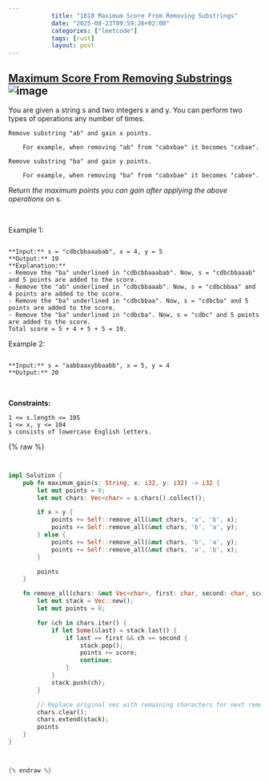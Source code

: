 ```yaml
---
            title: "1818 Maximum Score From Removing Substrings"
            date: "2025-08-23T09:59:26+02:00"
            categories: ["leetcode"]
            tags: [rust]
            layout: post
---
```

            
## [Maximum Score From Removing Substrings](https://leetcode.com/problems/maximum-score-from-removing-substrings) ![image](https://img.shields.io/badge/Difficulty-Medium-orange)

You are given a string s and two integers x and y. You can perform two types of operations any number of times.

	Remove substring "ab" and gain x points.

		For example, when removing "ab" from "cabxbae" it becomes "cxbae".

	Remove substring "ba" and gain y points.

		For example, when removing "ba" from "cabxbae" it becomes "cabxe".

Return *the maximum points you can gain after applying the above operations on* s.

 

Example 1:

```

**Input:** s = "cdbcbbaaabab", x = 4, y = 5
**Output:** 19
**Explanation:**
- Remove the "ba" underlined in "cdbcbbaaabab". Now, s = "cdbcbbaaab" and 5 points are added to the score.
- Remove the "ab" underlined in "cdbcbbaaab". Now, s = "cdbcbbaa" and 4 points are added to the score.
- Remove the "ba" underlined in "cdbcbbaa". Now, s = "cdbcba" and 5 points are added to the score.
- Remove the "ba" underlined in "cdbcba". Now, s = "cdbc" and 5 points are added to the score.
Total score = 5 + 4 + 5 + 5 = 19.
```

Example 2:

```

**Input:** s = "aabbaaxybbaabb", x = 5, y = 4
**Output:** 20

```

 

**Constraints:**

	1 <= s.length <= 105
	1 <= x, y <= 104
	s consists of lowercase English letters.

{% raw %}


```rust


impl Solution {
    pub fn maximum_gain(s: String, x: i32, y: i32) -> i32 {
        let mut points = 0;
        let mut chars: Vec<char> = s.chars().collect();

        if x > y {
            points += Self::remove_all(&mut chars, 'a', 'b', x);
            points += Self::remove_all(&mut chars, 'b', 'a', y);
        } else {
            points += Self::remove_all(&mut chars, 'b', 'a', y);
            points += Self::remove_all(&mut chars, 'a', 'b', x);
        }

        points
    }

    fn remove_all(chars: &mut Vec<char>, first: char, second: char, score: i32) -> i32 {
        let mut stack = Vec::new();
        let mut points = 0;

        for &ch in chars.iter() {
            if let Some(&last) = stack.last() {
                if last == first && ch == second {
                    stack.pop();
                    points += score;
                    continue;
                }
            }
            stack.push(ch);
        }

        // Replace original vec with remaining characters for next removal round
        chars.clear();
        chars.extend(stack);
        points
    }
}



{% endraw %}
```
